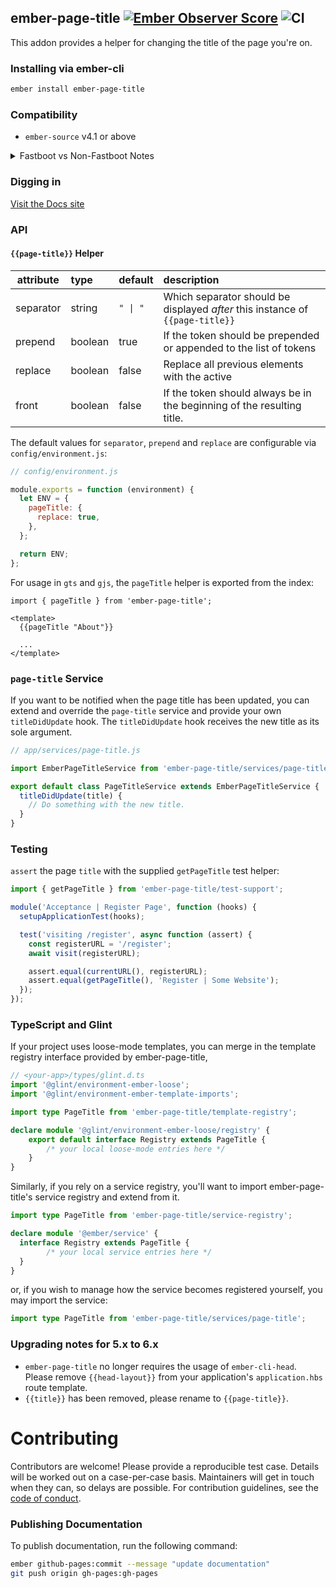 ## ember-page-title [![Ember Observer Score](https://emberobserver.com/badges/ember-page-title.svg)](https://emberobserver.com/addons/ember-page-title) ![CI](https://github.com/ember-cli/ember-page-title/workflows/CI/badge.svg)

This addon provides a helper for changing the title of the page you're on.

### Installing via ember-cli

```bash
ember install ember-page-title
```

### Compatibility

- `ember-source` v4.1 or above

<details>
<summary>Fastboot vs Non-Fastboot Notes</summary>

#### Post Install Setup Notes

As of v3.0.0 this addon maintains the page title by using the `<title>` tag in your document's `<head>`. This is necessary for [FastBoot](https://github.com/tildeio/ember-cli-fastboot) compatibility.

**Non-fastboot apps** should keep the `<title>` tag in index.html to ensure that the initial page is valid HTML. The title will be removed and replaced when your app boots.

**Fastboot apps** MUST remove the `<title>` tag from index.html. As of v6.0.0 this is done automatically if you use `ember install ember-page-title` to install this addon. Can also be run manually using `ember g ember-page-title` to update the title if FastBoot is installed.

</details>

### Digging in

[Visit the Docs site](https://ember-cli.github.io/ember-page-title/)

### API

#### `{{page-title}}` Helper

| attribute | type    | default  | description                                                                   |
| --------- | :------ | :------- | :---------------------------------------------------------------------------- |
| separator | string  | `" \| "` | Which separator should be displayed _after_ this instance of `{{page-title}}` |
| prepend   | boolean | true     | If the token should be prepended or appended to the list of tokens            |
| replace   | boolean | false    | Replace all previous elements with the active                                 |
| front     | boolean | false    | If the token should always be in the beginning of the resulting title.        |

The default values for `separator`, `prepend` and `replace` are configurable via `config/environment.js`:

```javascript
// config/environment.js

module.exports = function (environment) {
  let ENV = {
    pageTitle: {
      replace: true,
    },
  };

  return ENV;
};
```

For usage in `gts` and `gjs`, the `pageTitle` helper is exported from the index:

```gjs
import { pageTitle } from 'ember-page-title';

<template>
  {{pageTitle "About"}}
  
  ...
</template>
```

### `page-title` Service

If you want to be notified when the page title has been updated, you can extend and override the `page-title` service and provide your own `titleDidUpdate` hook. The `titleDidUpdate` hook receives the new title as its sole argument.

```javascript
// app/services/page-title.js

import EmberPageTitleService from 'ember-page-title/services/page-title';

export default class PageTitleService extends EmberPageTitleService {
  titleDidUpdate(title) {
    // Do something with the new title.
  }
}
```

### Testing

`assert` the page `title` with the supplied `getPageTitle` test helper:

```javascript
import { getPageTitle } from 'ember-page-title/test-support';

module('Acceptance | Register Page', function (hooks) {
  setupApplicationTest(hooks);

  test('visiting /register', async function (assert) {
    const registerURL = '/register';
    await visit(registerURL);

    assert.equal(currentURL(), registerURL);
    assert.equal(getPageTitle(), 'Register | Some Website');
  });
});
```

### TypeScript and Glint

If your project uses loose-mode templates, you can merge in the template registry interface provided by ember-page-title, 
```ts
// <your-app>/types/glint.d.ts
import '@glint/environment-ember-loose';
import '@glint/environment-ember-template-imports';

import type PageTitle from 'ember-page-title/template-registry';

declare module '@glint/environment-ember-loose/registry' {
	export default interface Registry extends PageTitle {
        /* your local loose-mode entries here */
	}
}
```

Similarly, if you rely on a service registry, you'll want to import ember-page-title's service registry and extend from it.

```ts
import type PageTitle from 'ember-page-title/service-registry';

declare module '@ember/service' {
  interface Registry extends PageTitle {
        /* your local service entries here */
  }
}
```

or, if you wish to manage how the service becomes registered yourself, you may import the service:
```ts
import type PageTitle from 'ember-page-title/services/page-title';
```

### Upgrading notes for 5.x to 6.x

- `ember-page-title` no longer requires the usage of `ember-cli-head`.
  Please remove `{{head-layout}}` from your application's `application.hbs` route template.
- `{{title}}` has been removed, please rename to `{{page-title}}`.

# Contributing

Contributors are welcome! Please provide a reproducible test case. Details will be worked out on a case-per-case basis. Maintainers will get in touch when they can, so delays are possible. For contribution guidelines, see the [code of conduct](https://github.com/ember-cli/ember-page-title/blob/master/CODE_OF_CONDUCT.md).

### Publishing Documentation

To publish documentation, run the following command:

```bash
ember github-pages:commit --message "update documentation"
git push origin gh-pages:gh-pages
```

